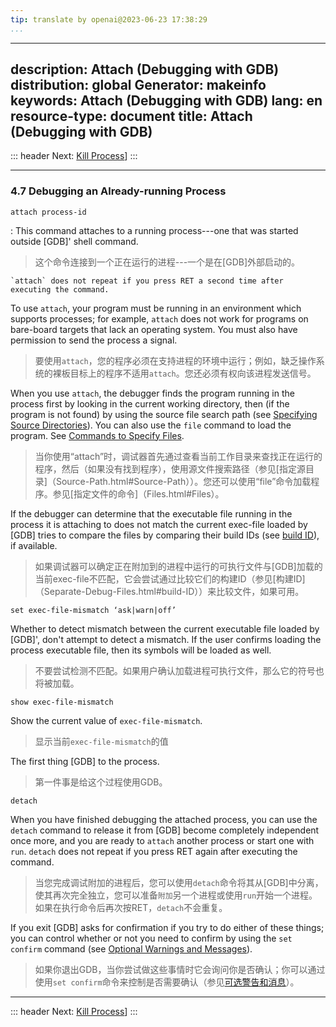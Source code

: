 ```yaml
---
tip: translate by openai@2023-06-23 17:38:29
...
```

---
description: Attach (Debugging with GDB)
distribution: global
Generator: makeinfo
keywords: Attach (Debugging with GDB)
lang: en
resource-type: document
title: Attach (Debugging with GDB)
---
::: header
Next: [Kill Process](Kill-Process.html#Kill-Process)]
:::

---

### 4.7 Debugging an Already-running Process

`attach process-id`


:   This command attaches to a running process---one that was started outside [GDB]' shell command.

> 这个命令连接到一个正在运行的进程---一个是在[GDB]外部启动的。

```
`attach` does not repeat if you press RET a second time after executing the command.
```


To use `attach`, your program must be running in an environment which supports processes; for example, `attach` does not work for programs on bare-board targets that lack an operating system. You must also have permission to send the process a signal.

> 要使用`attach`，您的程序必须在支持进程的环境中运行；例如，缺乏操作系统的裸板目标上的程序不适用`attach`。您还必须有权向该进程发送信号。


When you use `attach`, the debugger finds the program running in the process first by looking in the current working directory, then (if the program is not found) by using the source file search path (see [Specifying Source Directories](Source-Path.html#Source-Path)). You can also use the `file` command to load the program. See [Commands to Specify Files](Files.html#Files).

> 当你使用“attach”时，调试器首先通过查看当前工作目录来查找正在运行的程序，然后（如果没有找到程序），使用源文件搜索路径（参见[指定源目录]（Source-Path.html#Source-Path））。您还可以使用“file”命令加载程序。参见[指定文件的命令]（Files.html#Files）。


If the debugger can determine that the executable file running in the process it is attaching to does not match the current exec-file loaded by [GDB] tries to compare the files by comparing their build IDs (see [build ID](Separate-Debug-Files.html#build-ID)), if available.

> 如果调试器可以确定正在附加到的进程中运行的可执行文件与[GDB]加载的当前exec-file不匹配，它会尝试通过比较它们的构建ID（参见[构建ID]（Separate-Debug-Files.html#build-ID））来比较文件，如果可用。

`set exec-file-mismatch ‘ask|warn|off’`


Whether to detect mismatch between the current executable file loaded by [GDB]', don't attempt to detect a mismatch. If the user confirms loading the process executable file, then its symbols will be loaded as well.

> 不要尝试检测不匹配。如果用户确认加载进程可执行文件，那么它的符号也将被加载。

`show exec-file-mismatch`


Show the current value of `exec-file-mismatch`.

> 显示当前`exec-file-mismatch`的值


The first thing [GDB] to the process.

> 第一件事是给这个过程使用GDB。

`detach`


When you have finished debugging the attached process, you can use the `detach` command to release it from [GDB] become completely independent once more, and you are ready to `attach` another process or start one with `run`. `detach` does not repeat if you press RET again after executing the command.

> 当您完成调试附加的进程后，您可以使用`detach`命令将其从[GDB]中分离，使其再次完全独立，您可以准备`附加`另一个进程或使用`run`开始一个进程。 如果在执行命令后再次按RET，`detach`不会重复。


If you exit [GDB] asks for confirmation if you try to do either of these things; you can control whether or not you need to confirm by using the `set confirm` command (see [Optional Warnings and Messages](Messages_002fWarnings.html#Messages_002fWarnings)).

> 如果你退出GDB，当你尝试做这些事情时它会询问你是否确认；你可以通过使用`set confirm`命令来控制是否需要确认（参见[可选警告和消息](Messages_002fWarnings.html#Messages_002fWarnings)）。

---

::: header
Next: [Kill Process](Kill-Process.html#Kill-Process)]
:::
